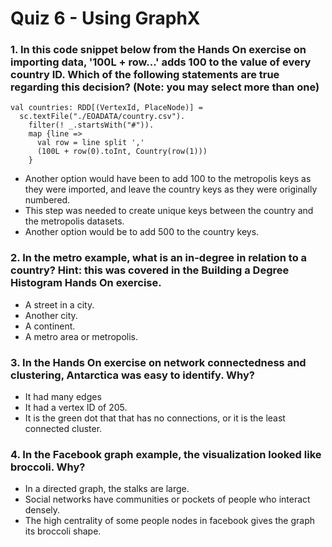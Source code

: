 # Quiz 6 - Using GraphX

### 1. In this code snippet below from the Hands On exercise on importing data, '100L + row...' adds 100 to the value of every country ID. Which of the following statements are true regarding this decision? (Note: you may select more than one)

```
val countries: RDD[(VertexId, PlaceNode)] =
  sc.textFile("./EOADATA/country.csv").
    filter(! _.startsWith("#")).
    map {line =>
      val row = line split ','
      (100L + row(0).toInt, Country(row(1)))
    }
```

- Another option would have been to add 100 to the metropolis keys as they were imported, and leave the country keys as they were originally numbered.
- This step was needed to create unique keys between the country and the metropolis datasets.
- Another option would be to add 500 to the country keys.


### 2. In the metro example, what is an in-degree in relation to a country? Hint: this was covered in the Building a Degree Histogram Hands On exercise.

- A street in a city.
- Another city.
- A continent.
- A metro area or metropolis.

### 3. In the Hands On exercise on network connectedness and clustering, Antarctica was easy to identify. Why?

- It had many edges
- It had a vertex ID of 205.
- It is the green dot that that has no connections, or it is the least connected cluster.

### 4. In the Facebook graph example, the visualization looked like broccoli. Why?

- In a directed graph, the stalks are large.
- Social networks have communities or pockets of people who interact densely.
- The high centrality of some people nodes in facebook gives the graph its broccoli shape.